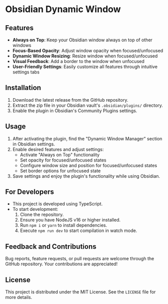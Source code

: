 # Obsidian Dynamic Window

## Features

-   **Always on Top**: Keep your Obsidian window always on top of other windows
-   **Focus-Based Opacity**: Adjust window opacity when focused/unfocused
-   **Dynamic Window Resizing**: Resize window when focused/unfocused
-   **Visual Feedback**: Add a border to the window when unfocused
-   **User-Friendly Settings**: Easily customize all features through intuitive settings tabs

## Installation

1. Download the latest release from the GitHub repository.
2. Extract the zip file in your Obsidian vault's `.obsidian/plugins/` directory.
3. Enable the plugin in Obsidian's Community Plugins settings.

## Usage

1. After activating the plugin, find the "Dynamic Window Manager" section in Obsidian settings.
2. Enable desired features and adjust settings:
    - Activate "Always on Top" functionality
    - Set opacity for focused/unfocused states
    - Configure window size and position for focused/unfocused states
    - Set border options for unfocused state
3. Save settings and enjoy the plugin's functionality while using Obsidian.

## For Developers

-   This project is developed using TypeScript.
-   To start development:
    1. Clone the repository.
    2. Ensure you have NodeJS v16 or higher installed.
    3. Run `npm i` or `yarn` to install dependencies.
    4. Execute `npm run dev` to start compilation in watch mode.

## Feedback and Contributions

Bug reports, feature requests, or pull requests are welcome through the GitHub repository. Your contributions are appreciated!

## License

This project is distributed under the MIT License. See the `LICENSE` file for more details.
